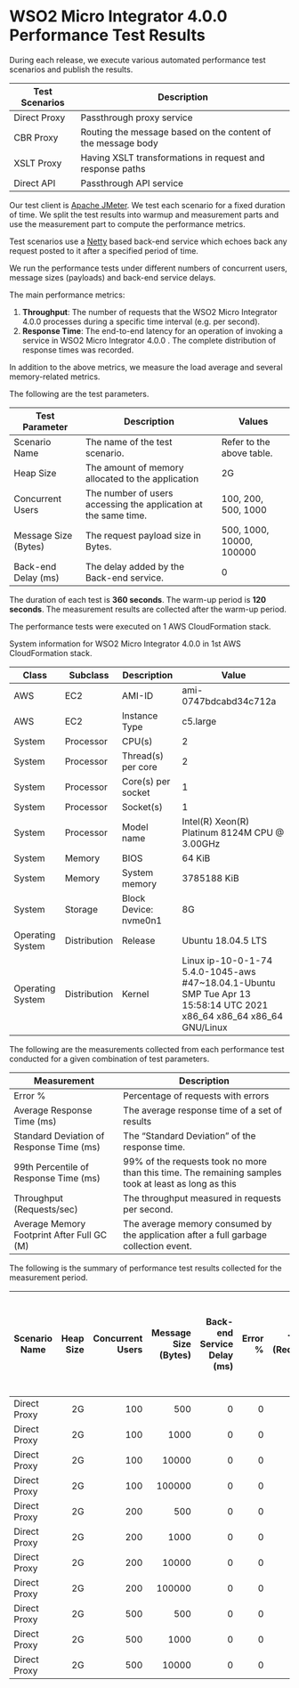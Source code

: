 # WSO2 Micro Integrator 4.0.0 Performance Test Results

During each release, we execute various automated performance test scenarios and publish the results.

| Test Scenarios | Description |
| --- | --- |
| Direct Proxy | Passthrough proxy service |
| CBR Proxy | Routing the message based on the content of the message body |
| XSLT Proxy | Having XSLT transformations in request and response paths |
| Direct API | Passthrough API service |

Our test client is [Apache JMeter](https://jmeter.apache.org/index.html). We test each scenario for a fixed duration of
time. We split the test results into warmup and measurement parts and use the measurement part to compute the
performance metrics.

Test scenarios use a [Netty](https://netty.io/) based back-end service which echoes back any request
posted to it after a specified period of time.

We run the performance tests under different numbers of concurrent users, message sizes (payloads) and back-end service
delays.

The main performance metrics:

1. **Throughput**: The number of requests that the WSO2 Micro Integrator 4.0.0 processes during a specific time interval (e.g. per second).
2. **Response Time**: The end-to-end latency for an operation of invoking a service in WSO2 Micro Integrator 4.0.0 . The complete distribution of response times was recorded.

In addition to the above metrics, we measure the load average and several memory-related metrics.

The following are the test parameters.

| Test Parameter | Description | Values |
| --- | --- | --- |
| Scenario Name | The name of the test scenario. | Refer to the above table. |
| Heap Size | The amount of memory allocated to the application | 2G |
| Concurrent Users | The number of users accessing the application at the same time. | 100, 200, 500, 1000 |
| Message Size (Bytes) | The request payload size in Bytes. | 500, 1000, 10000, 100000 |
| Back-end Delay (ms) | The delay added by the Back-end service. | 0 |

The duration of each test is **360 seconds**. The warm-up period is **120 seconds**.
The measurement results are collected after the warm-up period.

The performance tests were executed on 1 AWS CloudFormation stack.


System information for WSO2 Micro Integrator 4.0.0 in 1st AWS CloudFormation stack.

| Class | Subclass | Description | Value |
| --- | --- | --- | --- |
| AWS | EC2 | AMI-ID | ami-0747bdcabd34c712a |
| AWS | EC2 | Instance Type | c5.large |
| System | Processor | CPU(s) | 2 |
| System | Processor | Thread(s) per core | 2 |
| System | Processor | Core(s) per socket | 1 |
| System | Processor | Socket(s) | 1 |
| System | Processor | Model name | Intel(R) Xeon(R) Platinum 8124M CPU @ 3.00GHz |
| System | Memory | BIOS | 64 KiB |
| System | Memory | System memory | 3785188 KiB |
| System | Storage | Block Device: nvme0n1 | 8G |
| Operating System | Distribution | Release | Ubuntu 18.04.5 LTS |
| Operating System | Distribution | Kernel | Linux ip-10-0-1-74 5.4.0-1045-aws #47~18.04.1-Ubuntu SMP Tue Apr 13 15:58:14 UTC 2021 x86_64 x86_64 x86_64 GNU/Linux |


The following are the measurements collected from each performance test conducted for a given combination of
test parameters.

| Measurement | Description |
| --- | --- |
| Error % | Percentage of requests with errors |
| Average Response Time (ms) | The average response time of a set of results |
| Standard Deviation of Response Time (ms) | The “Standard Deviation” of the response time. |
| 99th Percentile of Response Time (ms) | 99% of the requests took no more than this time. The remaining samples took at least as long as this |
| Throughput (Requests/sec) | The throughput measured in requests per second. |
| Average Memory Footprint After Full GC (M) | The average memory consumed by the application after a full garbage collection event. |

The following is the summary of performance test results collected for the measurement period.

|  Scenario Name | Heap Size | Concurrent Users | Message Size (Bytes) | Back-end Service Delay (ms) | Error % | Throughput (Requests/sec) | Average Response Time (ms) | Standard Deviation of Response Time (ms) | 99th Percentile of Response Time (ms) | WSO2 Micro Integrator 4.0.0 GC Throughput (%) | Average WSO2 Micro Integrator 4.0.0 Memory Footprint After Full GC (M) |
|---|---:|---:|---:|---:|---:|---:|---:|---:|---:|---:|---:|
|  Direct Proxy | 2G | 100 | 500 | 0 | 0 | 3938.95 | 25.29 | 39.3 | 114 | 91.85 | 242.949 |
|  Direct Proxy | 2G | 100 | 1000 | 0 | 0 | 3979.81 | 25.04 | 41.69 | 112 | N/A | N/A |
|  Direct Proxy | 2G | 100 | 10000 | 0 | 0 | 3345.51 | 29.78 | 34.89 | 116 | N/A | N/A |
|  Direct Proxy | 2G | 100 | 100000 | 0 | 0 | 1415.34 | 70.43 | 29.71 | 154 | N/A | N/A |
|  Direct Proxy | 2G | 200 | 500 | 0 | 0 | 4080.97 | 48.9 | 49.46 | 162 | N/A | N/A |
|  Direct Proxy | 2G | 200 | 1000 | 0 | 0 | 4029.39 | 49.52 | 56.85 | 162 | N/A | N/A |
|  Direct Proxy | 2G | 200 | 10000 | 0 | 0 | 3377.96 | 59.06 | 51.55 | 171 | N/A | N/A |
|  Direct Proxy | 2G | 200 | 100000 | 0 | 0 | 1333.21 | 149.71 | 40.36 | 265 | N/A | N/A |
|  Direct Proxy | 2G | 500 | 500 | 0 | 0 | 4020.82 | 124.19 | 91.11 | 319 | N/A | N/A |
|  Direct Proxy | 2G | 500 | 1000 | 0 | 0 | 3996.61 | 124.93 | 100.21 | 317 | N/A | N/A |
|  Direct Proxy | 2G | 500 | 10000 | 0 | 0 | 3235.69 | 154.32 | 122.76 | 337 | N/A | N/A |
